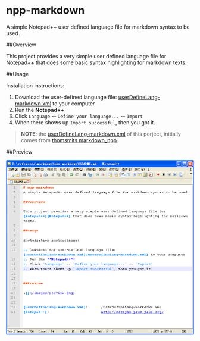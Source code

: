 # npp-markdown
A simple Notepad++ user defined language file for markdown syntax to be used.

##Overview

This project provides a very simple user defined language file for [Notepad++][Notepad++] that does some basic syntax highlighting for markdown texts.

##Usage

Installation instructions:

1. Download the user-defined language file: [userDefineLang-markdown.xml][userDefineLang-markdown.xml] to your computer
1. Run the **Notepad++**
1. Click `Language` -- `Define your language...` -- `Import`
1. When there shows up `Import successful`, then you got it.


> **NOTE**: the [userDefineLang-markdown.xml][userDefineLang-markdown.xml] of this porject, initially comes from [thomsmits markdown_npp][thomsmits markdown_npp].

##Preview

![](/images/preview.png)


[userDefineLang-markdown.xml]:		/userDefineLang-markdown.xml
[Notepad++]:						http://notepad-plus-plus.org/
[thomsmits markdown_npp]:			https://github.com/thomsmits/markdown_npp